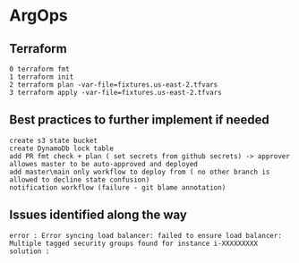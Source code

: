 # ArgOps
## Terraform
````
0 terraform fmt
1 terraform init 
2 terraform plan -var-file=fixtures.us-east-2.tfvars
3 terraform apply -var-file=fixtures.us-east-2.tfvars
````
## Best practices to further implement if needed
````
create s3 state bucket
create DynamoDb lock table
add PR fmt check + plan ( set secrets from github secrets) -> approver allowes master to be auto-approved and deployed
add master\main only workflow to deploy from ( no other branch is allowed to decline state confusion) 
notification workflow (failure - git blame annotation) 
````
## Issues identified along the way 
```
error : Error syncing load balancer: failed to ensure load balancer: Multiple tagged security groups found for instance i-XXXXXXXXX
solution : 
```

## 
